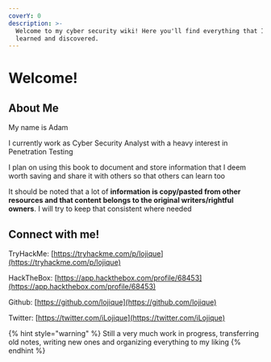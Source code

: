 ```yaml
---
coverY: 0
description: >-
  Welcome to my cyber security wiki! Here you'll find everything that I've
  learned and discovered.
---
```


# Welcome!

## About Me

My name is Adam

I currently work as Cyber Security Analyst with a heavy interest in Penetration Testing

I plan on using this book to document and store information that I deem worth saving and share it with others so that others can learn too

It should be noted that a lot of **information is copy/pasted from other resources and that content belongs to the original writers/rightful owners**. I will try to keep that consistent where needed

## Connect with me!

TryHackMe: [https://tryhackme.com/p/lojique](https://tryhackme.com/p/lojique)

HackTheBox: [https://app.hackthebox.com/profile/68453](https://app.hackthebox.com/profile/68453)

Github: [https://github.com/lojique](https://github.com/lojique)

Twitter: [https://twitter.com/iLojique](https://twitter.com/iLojique)

{% hint style="warning" %}
Still a very much work in progress, transferring old notes, writing new ones and organizing everything to my liking
{% endhint %}

